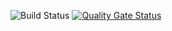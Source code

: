 ![Build Status](https://github.com/marlonreid/scribe/workflows/.NET%20Core/badge.svg)
[![Quality Gate Status](https://sonarcloud.io/api/project_badges/measure?project=marlonreid_scribe&metric=alert_status)](https://sonarcloud.io/dashboard?id=marlonreid_scribe)
